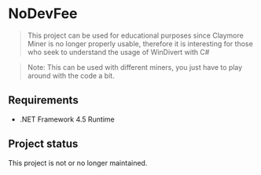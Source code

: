 # NoDevFee

> This project can be used for educational purposes since Claymore Miner is no longer properly usable, therefore it is interesting for those who seek to understand the usage of WinDivert with C#

> Note: This can be used with different miners, you just have to play around with the code a bit.

## Requirements

- .NET Framework 4.5 Runtime

## Project status
This project is not or no longer maintained.
